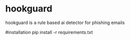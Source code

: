 # hookguard
hookguard is a rule based ai detector for phishing emails

#installation
pip install -r requirements.txt
